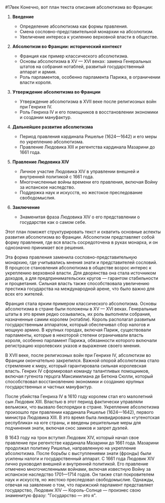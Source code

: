 #17век 
Конечно, вот план текста описания абсолютизма во Франции:

1. **Введение**
   - Определение абсолютизма как формы правления.
   - Смена сословно-представительной монархии на абсолютизм.
   - Увеличение интереса к усилению верховной власти в обществе.

2. **Абсолютизм во Франции: исторический контекст**
   - Франция как пример классического абсолютизма.
   - Основы абсолютизма в XV — XVI веках: замена Генеральных штатов на собрания нотаблей, развитый государственный аппарат и армия.
   - Роль парламентов, особенно парламента Парижа, в ограничении власти короля.

3. **Утверждение абсолютизма во Франции**
   - Утверждение абсолютизма в XVII веке после религиозных войн при Генрихе IV.
   - Роль Генриха IV и его помощников в восстановлении экономики и создании мануфактур.

4. **Дальнейшее развитие абсолютизма**
   - Период правления кардинала Ришелье (1624—1642) и его меры по укреплению абсолютизма.
   - Правление Людовика XIII и регентства кардинала Мазарини до 1661 года.

5. **Правление Людовика XIV**
   - Личное участие Людовика XIV в управлении внешней и внутренней политикой с 1661 года.
   - Многочисленные войны времени его правления, включая Войну за испанское наследство.
   - Поддержка наук и искусств, но жестокое преследование свободомыслия.

6. **Заключение**
   - Знаменитая фраза Людовика XIV о его представлении о государстве как о самом себе.

Этот план поможет структурировать текст и охватить основные аспекты развития абсолютизма во Франции.
Абсолютизм представляет собой форму правления, где вся власть сосредоточена в руках монарха, и он однозначно принимает все решения.

Эта форма правления заменила сословно-представительную монархию, где учитывались мнения знати и представителей сословий. В процессе становления абсолютизма в обществе возрос интерес к укреплению верховной власти. Для дворянства она стала источником доходов, а для предпринимательских кругов — гарантом стабильности и процветания. Сильная власть также способствовала увеличению престижа государства на международной арене, что было важно для всех его жителей.

Франция стала ярким примером классического абсолютизма. Основы абсолютизма в стране были положены в XV — XVI веках. Генеральные штаты в это время редко созывались, их роль выполняли собрания, назначенные самим королем (нотабли). Король располагал развитым государственным аппаратом, который обеспечивал сбор налогов и мощную армию. В крупных городах, включая Париж, существовали парламенты, которые в некоторой степени ограничивали власть короля, особенно парламент Парижа, обязанности которого включали регистрацию королевских указов и выражение своего мнения.

В XVII веке, после религиозных войн при Генрихе IV, абсолютизм во Франции окончательно закрепился. Важной опорой абсолютизма стало стремление к миру, который гарантировала сильная королевская власть. Генрих IV сформировал команду талантливых помощников, включая гугенота герцога Максимилиана де Бетюна Сюлли, который способствовал восстановлению экономики и созданию крупных государственных и частных мануфактур.

После убийства Генриха IV в 1610 году королем стал его малолетний сын Людовик XIII. Властью в этот период фактически управляли вельможи, что вызвало беспорядки в стране. Укрепление абсолютизма произошло при правлении кардинала Ришелье (1624—1642), первого министра Людовика XIII. В это время была ликвидирована «гугенотская республика» на юге страны, и введены решительные меры для подчинения знати, включая снос замков и запрет дуэлей.

В 1643 году на трон вступил Людовик XIV, который начал свое правление при регентстве кардинала Мазарини до 1661 года. Мазарини продолжал политику Ришелье, направленную на укрепление абсолютизма. После борьбы с выступлениями знати (фронды) были усилены налоги и государственный аппарат. С 1661 года Людовик XIV лично руководил внешней и внутренней политикой. Его правление отмечено многочисленными войнами, включая известную Войну за испанское наследство 1701—1714 годов. Он также стал покровителем наук и искусств, но жестоко преследовал свободомыслие. Однажды, отвечая на заявление о том, что парижский парламент представляет государство, Людовик XIV — Король-Солнце — произнес свою знаменитую фразу: "Государство — это я".